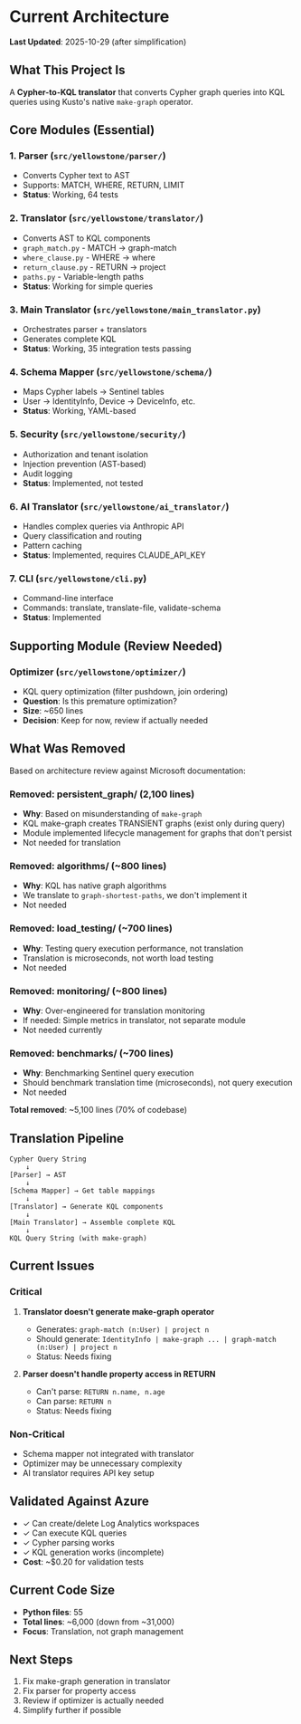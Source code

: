 # Current Architecture

**Last Updated**: 2025-10-29 (after simplification)

## What This Project Is

A **Cypher-to-KQL translator** that converts Cypher graph queries into KQL queries using Kusto's native `make-graph` operator.

## Core Modules (Essential)

### 1. Parser (`src/yellowstone/parser/`)
- Converts Cypher text to AST
- Supports: MATCH, WHERE, RETURN, LIMIT
- **Status**: Working, 64 tests

### 2. Translator (`src/yellowstone/translator/`)
- Converts AST to KQL components
- `graph_match.py` - MATCH → graph-match
- `where_clause.py` - WHERE → where
- `return_clause.py` - RETURN → project
- `paths.py` - Variable-length paths
- **Status**: Working for simple queries

### 3. Main Translator (`src/yellowstone/main_translator.py`)
- Orchestrates parser + translators
- Generates complete KQL
- **Status**: Working, 35 integration tests passing

### 4. Schema Mapper (`src/yellowstone/schema/`)
- Maps Cypher labels → Sentinel tables
- User → IdentityInfo, Device → DeviceInfo, etc.
- **Status**: Working, YAML-based

### 5. Security (`src/yellowstone/security/`)
- Authorization and tenant isolation
- Injection prevention (AST-based)
- Audit logging
- **Status**: Implemented, not tested

### 6. AI Translator (`src/yellowstone/ai_translator/`)
- Handles complex queries via Anthropic API
- Query classification and routing
- Pattern caching
- **Status**: Implemented, requires CLAUDE_API_KEY

### 7. CLI (`src/yellowstone/cli.py`)
- Command-line interface
- Commands: translate, translate-file, validate-schema
- **Status**: Implemented

## Supporting Module (Review Needed)

### Optimizer (`src/yellowstone/optimizer/`)
- KQL query optimization (filter pushdown, join ordering)
- **Question**: Is this premature optimization?
- **Size**: ~650 lines
- **Decision**: Keep for now, review if actually needed

## What Was Removed

Based on architecture review against Microsoft documentation:

### Removed: persistent_graph/ (2,100 lines)
- **Why**: Based on misunderstanding of `make-graph`
- KQL make-graph creates TRANSIENT graphs (exist only during query)
- Module implemented lifecycle management for graphs that don't persist
- Not needed for translation

### Removed: algorithms/ (~800 lines)
- **Why**: KQL has native graph algorithms
- We translate to `graph-shortest-paths`, we don't implement it
- Not needed

### Removed: load_testing/ (~700 lines)
- **Why**: Testing query execution performance, not translation
- Translation is microseconds, not worth load testing
- Not needed

### Removed: monitoring/ (~800 lines)
- **Why**: Over-engineered for translation monitoring
- If needed: Simple metrics in translator, not separate module
- Not needed currently

### Removed: benchmarks/ (~700 lines)
- **Why**: Benchmarking Sentinel query execution
- Should benchmark translation time (microseconds), not query execution
- Not needed

**Total removed**: ~5,100 lines (70% of codebase)

## Translation Pipeline

```
Cypher Query String
    ↓
[Parser] → AST
    ↓
[Schema Mapper] → Get table mappings
    ↓
[Translator] → Generate KQL components
    ↓
[Main Translator] → Assemble complete KQL
    ↓
KQL Query String (with make-graph)
```

## Current Issues

### Critical
1. **Translator doesn't generate make-graph operator**
   - Generates: `graph-match (n:User) | project n`
   - Should generate: `IdentityInfo | make-graph ... | graph-match (n:User) | project n`
   - Status: Needs fixing

2. **Parser doesn't handle property access in RETURN**
   - Can't parse: `RETURN n.name, n.age`
   - Can parse: `RETURN n`
   - Status: Needs fixing

### Non-Critical
- Schema mapper not integrated with translator
- Optimizer may be unnecessary complexity
- AI translator requires API key setup

## Validated Against Azure

- ✓ Can create/delete Log Analytics workspaces
- ✓ Can execute KQL queries
- ✓ Cypher parsing works
- ✓ KQL generation works (incomplete)
- **Cost**: ~$0.20 for validation tests

## Current Code Size

- **Python files**: 55
- **Total lines**: ~6,000 (down from ~31,000)
- **Focus**: Translation, not graph management

## Next Steps

1. Fix make-graph generation in translator
2. Fix parser for property access
3. Review if optimizer is actually needed
4. Simplify further if possible
